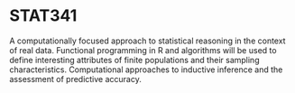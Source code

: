 # STAT341
A computationally focused approach to statistical reasoning in the context of real data. Functional programming in R and algorithms will be used to define interesting attributes of finite populations and their sampling characteristics. Computational approaches to inductive inference and the assessment of predictive accuracy.
